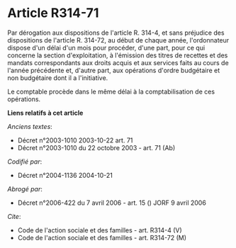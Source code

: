 # Article R314-71

Par dérogation aux dispositions de l'article R. 314-4, et sans préjudice des dispositions de l'article R. 314-72, au début de
chaque année, l'ordonnateur dispose d'un délai d'un mois pour procéder, d'une part, pour ce qui concerne la section
d'exploitation, à l'émission des titres de recettes et des mandats correspondants aux droits acquis et aux services faits au
cours de l'année précédente et, d'autre part, aux opérations d'ordre budgétaire et non budgétaire dont il a l'initiative.

Le comptable procède dans le même délai à la comptabilisation de ces opérations.

**Liens relatifs à cet article**

_Anciens textes_:

  - Décret n°2003-1010 2003-10-22 art. 71
  - Décret n°2003-1010 du 22 octobre 2003 - art. 71 (Ab)

_Codifié par_:

  - Décret n°2004-1136 2004-10-21

_Abrogé par_:

  - Décret n°2006-422 du 7 avril 2006 - art. 15 () JORF 9 avril 2006

_Cite_:

  - Code de l'action sociale et des familles - art. R314-4 (V)
  - Code de l'action sociale et des familles - art. R314-72 (M)

